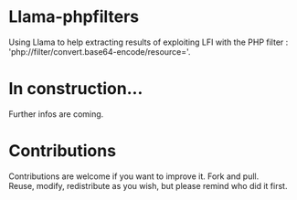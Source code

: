 # Llama-phpfilters
Using Llama to help extracting results of exploiting LFI with the PHP filter : 'php://filter/convert.base64-encode/resource='.

# In construction...
Further infos are coming.

# Contributions
Contributions are welcome if you want to improve it. Fork and pull.<br>
Reuse, modify, redistribute as you wish, but please remind who did it first.